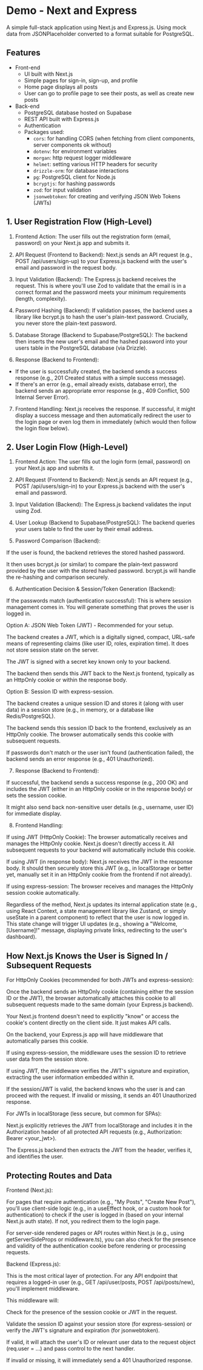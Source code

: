 # Demo - Next and Express

A simple full-stack application using Next.js and Express.js. Using mock data from JSONPlaceholder converted to a format suitable for PostgreSQL.

## Features

- Front-end
  - UI built with Next.js
  - Simple pages for sign-in, sign-up, and profile
  - Home page displays all posts
  - User can go to profile page to see their posts, as well as create new posts
- Back-end
  - PostgreSQL database hosted on Supabase
  - REST API built with Express.js
  - Authentication
  - Packages used:
    - `cors`: for handling CORS (when fetching from client components, server components ok without)
    - `dotenv`: for environment variables
    - `morgan`: http request logger middleware
    - `helmet`: setting various HTTP headers for security
    - `drizzle-orm`: for database interactions
    - `pg`: PostgreSQL client for Node.js
    - `bcryptjs`: for hashing passwords
    - `zod`: for input validation
    - `jsonwebtoken`: for creating and verifying JSON Web Tokens (JWTs)

## 1. User Registration Flow (High-Level)

1. Frontend Action: The user fills out the registration form (email, password) on your Next.js app and submits it.

2. API Request (Frontend to Backend): Next.js sends an API request (e.g., POST /api/users/sign-up) to your Express.js backend with the user's email and password in the request body.

3. Input Validation (Backend): The Express.js backend receives the request. This is where you'll use Zod to validate that the email is in a correct format and the password meets your minimum requirements (length, complexity).

4. Password Hashing (Backend): If validation passes, the backend uses a library like bcrypt.js to hash the user's plain-text password. Crucially, you never store the plain-text password.

5. Database Storage (Backend to Supabase/PostgreSQL): The backend then inserts the new user's email and the hashed password into your users table in the PostgreSQL database (via Drizzle).

6. Response (Backend to Frontend):

- If the user is successfully created, the backend sends a success response (e.g., 201 Created status with a simple success message).
- If there's an error (e.g., email already exists, database error), the backend sends an appropriate error response (e.g., 409 Conflict, 500 Internal Server Error).

7. Frontend Handling: Next.js receives the response. If successful, it might display a success message and then automatically redirect the user to the login page or even log them in immediately (which would then follow the login flow below).

## 2. User Login Flow (High-Level)

1. Frontend Action: The user fills out the login form (email, password) on your Next.js app and submits it.

2. API Request (Frontend to Backend): Next.js sends an API request (e.g., POST /api/users/sign-in) to your Express.js backend with the user's email and password.

3. Input Validation (Backend): The Express.js backend validates the input using Zod.

4. User Lookup (Backend to Supabase/PostgreSQL): The backend queries your users table to find the user by their email address.

5. Password Comparison (Backend):

If the user is found, the backend retrieves the stored hashed password.

It then uses bcrypt.js (or similar) to compare the plain-text password provided by the user with the stored hashed password. bcrypt.js will handle the re-hashing and comparison securely.

6. Authentication Decision & Session/Token Generation (Backend):

If the passwords match (authentication successful): This is where session management comes in. You will generate something that proves the user is logged in.

Option A: JSON Web Token (JWT) - Recommended for your setup.

The backend creates a JWT, which is a digitally signed, compact, URL-safe means of representing claims (like user ID, roles, expiration time). It does not store session state on the server.

The JWT is signed with a secret key known only to your backend.

The backend then sends this JWT back to the Next.js frontend, typically as an HttpOnly cookie or within the response body.

Option B: Session ID with express-session.

The backend creates a unique session ID and stores it (along with user data) in a session store (e.g., in memory, or a database like Redis/PostgreSQL).

The backend sends this session ID back to the frontend, exclusively as an HttpOnly cookie. The browser automatically sends this cookie with subsequent requests.

If passwords don't match or the user isn't found (authentication failed), the backend sends an error response (e.g., 401 Unauthorized).

7. Response (Backend to Frontend):

If successful, the backend sends a success response (e.g., 200 OK) and includes the JWT (either in an HttpOnly cookie or in the response body) or sets the session cookie.

It might also send back non-sensitive user details (e.g., username, user ID) for immediate display.

8. Frontend Handling:

If using JWT (HttpOnly Cookie): The browser automatically receives and manages the HttpOnly cookie. Next.js doesn't directly access it. All subsequent requests to your backend will automatically include this cookie.

If using JWT (in response body): Next.js receives the JWT in the response body. It should then securely store this JWT (e.g., in localStorage or better yet, manually set it in an HttpOnly cookie from the frontend if not already).

If using express-session: The browser receives and manages the HttpOnly session cookie automatically.

Regardless of the method, Next.js updates its internal application state (e.g., using React Context, a state management library like Zustand, or simply useState in a parent component) to reflect that the user is now logged in. This state change will trigger UI updates (e.g., showing a "Welcome, [Username]!" message, displaying private links, redirecting to the user's dashboard).

## How Next.js Knows the User is Signed In / Subsequent Requests

For HttpOnly Cookies (recommended for both JWTs and express-session):

Once the backend sends an HttpOnly cookie (containing either the session ID or the JWT), the browser automatically attaches this cookie to all subsequent requests made to the same domain (your Express.js backend).

Your Next.js frontend doesn't need to explicitly "know" or access the cookie's content directly on the client side. It just makes API calls.

On the backend, your Express.js app will have middleware that automatically parses this cookie.

If using express-session, the middleware uses the session ID to retrieve user data from the session store.

If using JWT, the middleware verifies the JWT's signature and expiration, extracting the user information embedded within it.

If the session/JWT is valid, the backend knows who the user is and can proceed with the request. If invalid or missing, it sends an 401 Unauthorized response.

For JWTs in localStorage (less secure, but common for SPAs):

Next.js explicitly retrieves the JWT from localStorage and includes it in the Authorization header of all protected API requests (e.g., Authorization: Bearer <your_jwt>).

The Express.js backend then extracts the JWT from the header, verifies it, and identifies the user.

## Protecting Routes and Data

Frontend (Next.js):

For pages that require authentication (e.g., "My Posts", "Create New Post"), you'll use client-side logic (e.g., in a useEffect hook, or a custom hook for authentication) to check if the user is logged in (based on your internal Next.js auth state). If not, you redirect them to the login page.

For server-side rendered pages or API routes within Next.js (e.g., using getServerSideProps or middleware.ts), you can also check for the presence and validity of the authentication cookie before rendering or processing requests.

Backend (Express.js):

This is the most critical layer of protection. For any API endpoint that requires a logged-in user (e.g., GET /api/user/posts, POST /api/posts/new), you'll implement middleware.

This middleware will:

Check for the presence of the session cookie or JWT in the request.

Validate the session ID against your session store (for express-session) or verify the JWT's signature and expiration (for jsonwebtoken).

If valid, it will attach the user's ID or relevant user data to the request object (req.user = ...) and pass control to the next handler.

If invalid or missing, it will immediately send a 401 Unauthorized response.
